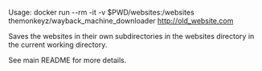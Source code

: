Usage:
docker run --rm -it -v $PWD/websites:/websites themonkeyz/wayback_machine_downloader http://old_website.com

Saves the websites in their own subdirectories in the websites directory in the current working directory.

See main README for more details.
